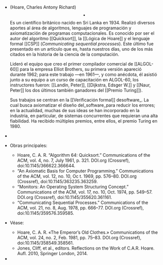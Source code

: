- (Hoare, Charles Antony Richard) $$\bullet$$ Es un científico británico nacido en Sri Lanka en 1934. Realizó diversos aportes al área de algoritmos, lenguajes de programación y axiomatización de programas computacionales. Es conocido por ser el autor del algoritmo [[Quicksort]], la [[Lógica de Hoare]] y el lenguaje formal [[CSP]] (_Communicating sequential processes_). Este último fue presentado en un artículo que es, hasta nuestros días, uno de los más citados en la historia de la ciencia de la computación.
  
  Lideró el equipo que creo el primer compilador comercial de [[ALGOL-60]] para la empresa Elliot Brothers, su primera versión apareció durante 1962; para este trabajo —en 1961—, y como anécdota, él asistió junto a su equipo a un curso de capacitación en ALGOL-60, los instructores fueron: [[Landin, Peter]], [[Dijkstra, Edsger W.]] y [[Naur, Peter]] los dos últimos también ganadores del [[Premio Turing]]).
  
  Sus trabajos se centran en la [[Verificación formal]] desoftware_. La cual busca axiomatizar el diseño del_software_para reducir los errores; en la actualidad, muchas de sus ideas se han incorporado en la industria, en particular, de sistemas concurrentes que requieran una alta fiabilidad. Ha recibido múltiples premios, entre ellos, el premio Turing en 1980.
-
- Obras principales:
	- Hoare, C. A. R. “Algorithm 64: Quicksort.” Communications of the ACM, vol. 4, no. 7, July 1961, p. 321. DOI.org (Crossref), doi:10.1145/366622.366644.
	- “An Axiomatic Basis for Computer Programming.” Communications of the ACM, vol. 12, no. 10, Oc t. 1969, pp. 576–80. DOI.org (Crossref), doi:10.1145/363235.363259.
	- “Monitors: An Operating System Structuring Concept.” Communications of the ACM, vol. 17, no. 10, Oct. 1974, pp. 549–57. DOI.org (Crossref), doi:10.1145/355620.361161.
	- “Communicating Sequential Processes.” Communications of the ACM, vol. 21, no. 8, Aug. 1978, pp. 666–77. DOI.org (Crossref), doi:10.1145/359576.359585.
- Véase:
	- Hoare, C. A. R. «The Emperor’s Old Clothes.» Communications of the ACM, vol. 24, no. 2, Feb. 1981, pp. 75–83. DOI.org (Crossref), doi:10.1145/358549.358561.
	- Jones, Cliff, et al., editors. Reflections on the Work of C.A.R. Hoare. Aufl. 2010, Springer London, 2014.
-